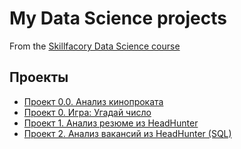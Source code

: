 # My Data Science projects

From the [Skillfacory Data Science course](https://skillfactory.ru/data-scientist)

## Проекты

* [Проект 0.0. Анализ кинопроката](https://github.com/VictoriaBakulina/sf_data_science/tree/main/project_the_old_course)
* [Проект 0. Игра: Угадай число](https://github.com/VictoriaBakulina/sf_data_science/tree/main/project_0)
* [Проект 1. Анализ резюме из HeadHunter](https://github.com/VictoriaBakulina/sf_data_science/tree/main/project_1)
* [Проект 2. Анализ вакансий из HeadHunter (SQL)](https://github.com/VictoriaBakulina/sf_data_science/tree/main/project_2)
